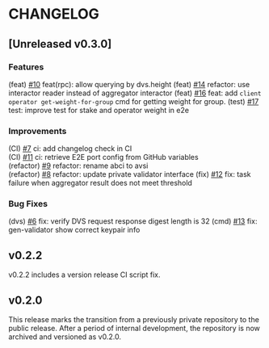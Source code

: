 # CHANGELOG

## [Unreleased v0.3.0]

### Features

(feat) [#10](https://github.com/0xPellNetwork/pelldvs/pull/10) feat(rpc): allow querying by dvs.height 
(feat) [#14](https://github.com/0xPellNetwork/pelldvs/pull/14) refactor: use interactor reader instead of aggregator interactor
(feat) [#16](https://github.com/0xPellNetwork/pelldvs/pull/16) feat: add `client operator get-weight-for-group` cmd for getting weight for group.
(test) [#17](https://github.com/0xPellNetwork/pelldvs/pull/17) test: improve test for stake and operator weight in e2e

### Improvements

(CI) [#7](https://github.com/0xPellNetwork/pelldvs/pull/7) ci: add changelog check in CI  
(CI) [#11](https://github.com/0xPellNetwork/pelldvs/pull/11) ci: retrieve E2E port config from GitHub variables  
(refactor) [#9](https://github.com/0xPellNetwork/pelldvs/pull/9) refactor: rename abci to avsi  
(refactor) [#8](https://github.com/0xPellNetwork/pelldvs/pull/8) refactor: update private validator interface
(fix) [#12](https://github.com/0xPellNetwork/pelldvs/pull/12) fix: task failure when aggregator result does not meet threshold

### Bug Fixes

(dvs) [#6](https://github.com/0xPellNetwork/pelldvs/pull/6) fix: verify DVS request response digest length is 32 
(cmd) [#13](https://github.com/0xPellNetwork/pelldvs/pull/13) fix: gen-validator show correct keypair info

## v0.2.2

v0.2.2 includes a version release CI script fix.  

## v0.2.0

This release marks the transition from a previously private repository to the public release. After a period of internal development, the repository is now archived and versioned as v0.2.0.
